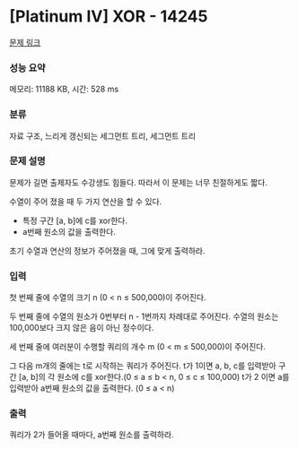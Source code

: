 # [Platinum IV] XOR - 14245 

[문제 링크](https://www.acmicpc.net/problem/14245) 

### 성능 요약

메모리: 11188 KB, 시간: 528 ms

### 분류

자료 구조, 느리게 갱신되는 세그먼트 트리, 세그먼트 트리

### 문제 설명

<p>문제가 길면 출제자도 수강생도 힘들다. 따라서 이 문제는 너무 친절하게도 짧다.</p>

<p>수열이 주어 졌을 때 두 가지 연산을 할 수 있다.</p>

<ul>
	<li>특정 구간 [a, b]에 c를 xor한다.</li>
	<li>a번째 원소의 값을 출력한다.</li>
</ul>

<p>초기 수열과 연산의 정보가 주어졌을 때, 그에 맞게 출력하라.</p>

### 입력 

 <p>첫 번째 줄에 수열의 크기 n (0 < n ≤ 500,000)이 주어진다.</p>

<p>두 번째 줄에 수열의 원소가 0번부터 n - 1번까지 차례대로 주어진다. 수열의 원소는 100,000보다 크지 않은 음이 아닌 정수이다.</p>

<p>세 번째 줄에 여러분이 수행할 쿼리의 개수 m (0 < m ≤ 500,000)이 주어진다.</p>

<p>그 다음 m개의 줄에는 t로 시작하는 쿼리가 주어진다. t가 1이면 a, b, c를 입력받아 구간 [a, b]의 각 원소에 c를 xor한다.(0 ≤ a ≤ b < n, 0 ≤ c ≤ 100,000) t가 2 이면 a를 입력받아 a번째 원소의 값을 출력한다. (0 ≤ a < n)</p>

### 출력 

 <p>쿼리가 2가 들어올 때마다, a번째 원소를 출력하라.</p>

